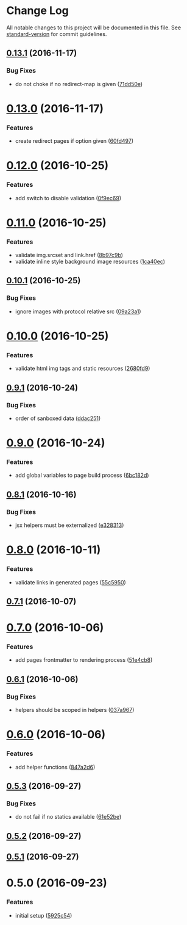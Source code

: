 # Change Log

All notable changes to this project will be documented in this file. See [standard-version](https://github.com/conventional-changelog/standard-version) for commit guidelines.

<a name="0.13.1"></a>
## [0.13.1](https://github.com/sinnerschrader/schlump/compare/v0.13.0...v0.13.1) (2016-11-17)


### Bug Fixes

* do not choke if no redirect-map is given ([71dd50e](https://github.com/sinnerschrader/schlump/commit/71dd50e))



<a name="0.13.0"></a>
# [0.13.0](https://github.com/sinnerschrader/schlump/compare/v0.12.0...v0.13.0) (2016-11-17)


### Features

* create redirect pages if option given ([60fd497](https://github.com/sinnerschrader/schlump/commit/60fd497))



<a name="0.12.0"></a>
# [0.12.0](https://github.com/sinnerschrader/schlump/compare/v0.11.0...v0.12.0) (2016-10-25)


### Features

* add switch to disable validation ([0f9ec69](https://github.com/sinnerschrader/schlump/commit/0f9ec69))



<a name="0.11.0"></a>
# [0.11.0](https://github.com/sinnerschrader/schlump/compare/v0.10.1...v0.11.0) (2016-10-25)


### Features

* validate img.srcset and link.href ([8b97c9b](https://github.com/sinnerschrader/schlump/commit/8b97c9b))
* validate inline style background image resources ([1ca40ec](https://github.com/sinnerschrader/schlump/commit/1ca40ec))



<a name="0.10.1"></a>
## [0.10.1](https://github.com/sinnerschrader/schlump/compare/v0.10.0...v0.10.1) (2016-10-25)


### Bug Fixes

* ignore images with protocol relative src ([09a23a1](https://github.com/sinnerschrader/schlump/commit/09a23a1))



<a name="0.10.0"></a>
# [0.10.0](https://github.com/sinnerschrader/schlump/compare/v0.9.1...v0.10.0) (2016-10-25)


### Features

* validate html img tags and static resources ([2680fd9](https://github.com/sinnerschrader/schlump/commit/2680fd9))



<a name="0.9.1"></a>
## [0.9.1](https://github.com/sinnerschrader/schlump/compare/v0.9.0...v0.9.1) (2016-10-24)


### Bug Fixes

* order of sanboxed data ([ddac251](https://github.com/sinnerschrader/schlump/commit/ddac251))



<a name="0.9.0"></a>
# [0.9.0](https://github.com/sinnerschrader/schlump/compare/v0.8.1...v0.9.0) (2016-10-24)


### Features

* add global variables to page build process ([6bc182d](https://github.com/sinnerschrader/schlump/commit/6bc182d))



<a name="0.8.1"></a>
## [0.8.1](https://github.com/sinnerschrader/schlump/compare/v0.8.0...v0.8.1) (2016-10-16)


### Bug Fixes

* jsx helpers must be externalized ([e328313](https://github.com/sinnerschrader/schlump/commit/e328313))



<a name="0.8.0"></a>
# [0.8.0](https://github.com/sinnerschrader/schlump/compare/v0.7.1...v0.8.0) (2016-10-11)


### Features

* validate links in generated pages ([55c5950](https://github.com/sinnerschrader/schlump/commit/55c5950))



<a name="0.7.1"></a>
## [0.7.1](https://github.com/sinnerschrader/schlump/compare/v0.7.0...v0.7.1) (2016-10-07)



<a name="0.7.0"></a>
# [0.7.0](https://github.com/sinnerschrader/schlump/compare/v0.6.1...v0.7.0) (2016-10-06)


### Features

* add pages frontmatter to rendering process ([51e4cb8](https://github.com/sinnerschrader/schlump/commit/51e4cb8))



<a name="0.6.1"></a>
## [0.6.1](https://github.com/sinnerschrader/schlump/compare/v0.6.0...v0.6.1) (2016-10-06)


### Bug Fixes

* helpers should be scoped in helpers ([037a967](https://github.com/sinnerschrader/schlump/commit/037a967))



<a name="0.6.0"></a>
# [0.6.0](https://github.com/sinnerschrader/schlump/compare/v0.5.3...v0.6.0) (2016-10-06)


### Features

* add helper functions ([847a2d6](https://github.com/sinnerschrader/schlump/commit/847a2d6))



<a name="0.5.3"></a>
## [0.5.3](https://github.com/sinnerschrader/schlump/compare/v0.5.2...v0.5.3) (2016-09-27)


### Bug Fixes

* do not fail if no statics available ([61e52be](https://github.com/sinnerschrader/schlump/commit/61e52be))



<a name="0.5.2"></a>
## [0.5.2](https://github.com/sinnerschrader/schlump/compare/v0.5.1...v0.5.2) (2016-09-27)



<a name="0.5.1"></a>
## [0.5.1](https://github.com/sinnerschrader/schlump/compare/v0.5.0...v0.5.1) (2016-09-27)



<a name="0.5.0"></a>
# 0.5.0 (2016-09-23)


### Features

* initial setup ([5925c54](https://github.com/sinnerschrader/schlump/commit/5925c54))
